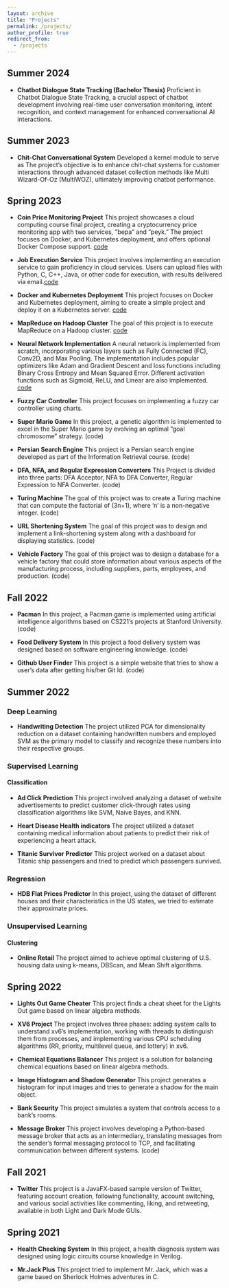 ```yaml
---
layout: archive
title: "Projects"
permalink: /projects/
author_profile: true
redirect_from:
  - /projects
---
```


## Summer 2024

- **Chatbot Dialogue State Tracking (Bachelor Thesis)**
  Proficient in Chatbot Dialogue State Tracking, a crucial aspect of chatbot development involving real-time user conversation monitoring, intent recognition, and context management for enhanced conversational AI interactions.

## Summer 2023

- **Chit-Chat Conversational System**
  Developed a kernel module to serve as The project’s objective is to enhance chit-chat systems for customer interactions through advanced dataset collection methods like Multi Wizard-Of-Oz (MultiWOZ), ultimately improving chatbot performance.

## Spring 2023

- **Coin Price Monitoring Project**
  This project showcases a cloud computing course final project, creating a cryptocurrency price monitoring app with two services, ”bepa” and ”peyk.” The project focuses on Docker, and Kubernetes deployment, and offers optional Docker Compose support. [code](https://github.com/Precioux/Coin-Price-Monitoring)

- **Job Execution Service**
  This project involves implementing an execution service to gain proficiency in cloud services. Users can upload files with Python, C, C++, Java, or other code for execution, with results delivered via email.[code](https://github.com/Precioux/Cloud-Computing-Projects/tree/master/Project1)

- **Docker and Kubernetes Deployment**
  This project focuses on Docker and Kubernetes deployment, aiming to create a simple project and deploy it on a Kubernetes server. [code](https://github.com/Precioux/Cloud-Computing-Projects/tree/master/Project2)

- **MapReduce on Hadoop Cluster**
  The goal of this project is to execute MapReduce on a Hadoop cluster. [code](https://github.com/Precioux/Cloud-Computing-Projects/tree/master/Project3)

- **Neural Network Implementation**
  A neural network is implemented from scratch, incorporating various layers such as Fully Connected (FC), Conv2D, and Max Pooling. The implementation includes popular optimizers like Adam and Gradient Descent and loss functions including Binary Cross Entropy and Mean Squared Error. Different activation functions such as Sigmoid, ReLU, and Linear are also implemented. [code](https://github.com/Precioux/Computational-Intelligence-Projects/tree/master/NeuralNetworks)

- **Fuzzy Car Controller**
  This project focuses on implementing a fuzzy car controller using charts.

- **Super Mario Game**
  In this project, a genetic algorithm is implemented to excel in the Super Mario game by evolving an optimal ”goal chromosome” strategy. (code)

- **Persian Search Engine**
  This project is a Persian search engine developed as part of the Information Retrieval course. (code)

- **DFA, NFA, and Regular Expression Converters**
  This Project is divided into three parts: DFA Acceptor, NFA to DFA Converter, Regular Expression to NFA Converter. (code)

- **Turing Machine**
  The goal of this project was to create a Turing machine that can compute the factorial of (3n+1), where ’n’ is a non-negative integer. (code)

- **URL Shortening System**
  The goal of this project was to design and implement a link-shortening system along with a dashboard for displaying statistics. (code)

- **Vehicle Factory**
  The goal of this project was to design a database for a vehicle factory that could store information about various aspects of the manufacturing process, including suppliers, parts, employees, and production. (code)

## Fall 2022

- **Pacman**
  In this project, a Pacman game is implemented using artificial intelligence algorithms based on CS221’s projects at Stanford University. (code)

- **Food Delivery System**
  In this project a food delivery system was designed based on software engineering knowledge. (code)

- **Github User Finder**
  This project is a simple website that tries to show a user’s data after getting his/her Git Id. (code)

## Summer 2022

### Deep Learning

- **Handwriting Detection**
  The project utilized PCA for dimensionality reduction on a dataset containing handwritten numbers and employed SVM as the primary model to classify and recognize these numbers into their respective groups.

### Supervised Learning

#### Classification

- **Ad Click Prediction**
  This project involved analyzing a dataset of website advertisements to predict customer click-through rates using classification algorithms like SVM, Naive Bayes, and KNN.

- **Heart Disease Health indicators**
  The project utilized a dataset containing medical information about patients to predict their risk of experiencing a heart attack.

- **Titanic Survivor Predictor**
  This project worked on a dataset about Titanic ship passengers and tried to predict which passengers survived.

### Regression

- **HDB Flat Prices Predictor**
  In this project, using the dataset of different houses and their characteristics in the US states, we tried to estimate their approximate prices.

### Unsupervised Learning

#### Clustering

- **Online Retail**
  The project aimed to achieve optimal clustering of U.S. housing data using k-means, DBScan, and Mean Shift algorithms.

## Spring 2022

- **Lights Out Game Cheater**
  This project finds a cheat sheet for the Lights Out game based on linear algebra methods.

- **XV6 Project**
  The project involves three phases: adding system calls to understand xv6’s implementation, working with threads to distinguish them from processes, and implementing various CPU scheduling algorithms (RR, priority, multilevel queue, and lottery) in xv6.

- **Chemical Equations Balancer**
  This project is a solution for balancing chemical equations based on linear algebra methods.

- **Image Histogram and Shadow Generator**
  This project generates a histogram for input images and tries to generate a shadow for the main object.

- **Bank Security**
  This project simulates a system that controls access to a bank’s rooms.

- **Message Broker**
  This project involves developing a Python-based message broker that acts as an intermediary, translating messages from the sender’s formal messaging protocol to TCP, and facilitating communication between different systems. (code)

## Fall 2021

- **Twitter**
  This project is a JavaFX-based sample version of Twitter, featuring account creation, following functionality, account switching, and various social activities like commenting, liking, and retweeting, available in both Light and Dark Mode GUIs.

## Spring 2021

- **Health Checking System**
  In this project, a health diagnosis system was designed using logic circuits course knowledge in Verilog.

- **Mr.Jack Plus**
  This project tried to implement Mr. Jack, which was a game based on Sherlock Holmes adventures in C.

